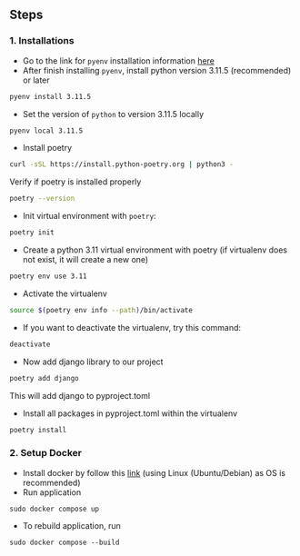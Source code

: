 ## Steps
### 1. Installations
- Go to the link for `pyenv` installation information [here](https://github.com/pyenv/pyenv#unixmacos)
- After finish installing `pyenv`, install python version 3.11.5 (recommended) or later
```bash
pyenv install 3.11.5
```
- Set the version of `python` to version 3.11.5 locally
```bash
pyenv local 3.11.5
```
- Install poetry
```bash
curl -sSL https://install.python-poetry.org | python3 -
```
Verify if poetry is installed properly
```bash
poetry --version
```
- Init virtual environment with `poetry`:
```bash
poetry init
```
- Create a python 3.11 virtual environment with poetry (if virtualenv does not exist, it will create a new one)
```bash
poetry env use 3.11
```
- Activate the virtualenv
```bash
source $(poetry env info --path)/bin/activate
```
- If you want to deactivate the virtualenv, try this command:
```bash
deactivate
```
- Now add django library to our project
```bash
poetry add django
```
This will add django to pyproject.toml
- Install all packages in pyproject.toml within the virtualenv
```bash
poetry install
```

### 2. Setup Docker
- Install docker by follow this [link](https://docs.docker.com/engine/install/debian/) (using Linux (Ubuntu/Debian) as OS is recommended)
- Run application
```
sudo docker compose up
```
- To rebuild application, run
```
sudo docker compose --build 
```

